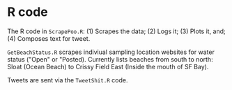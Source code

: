 # R code

The R code in `ScrapePoo.R`: 
(1) Scrapes the data; 
(2) Logs it;
(3) Plots it, and; 
(4) Composes text for tweet.

`GetBeachStatus.R` scrapes indiviual sampling location websites for water status ("Open" or "Posted). Currently lists beaches from south to north: Sloat (Ocean Beach) to Crissy Field East (Inside the mouth of SF Bay).

Tweets are sent via the `TweetShit.R` code. 

